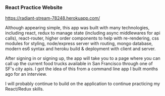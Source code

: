 ### React Practice Website

https://radiant-stream-78248.herokuapp.com/

Although appearing simple, this app was built with many technologies, including react, redux to manage state (including async middlewares for api calls), react-router, higher order components to help with re-rendering, css modules for styling, node/express server with routing, mongo database, modern es6 syntax and heroku build & deployment with client and server.

After signing in or signing up, the app will take you to a page where you can call up the current food trucks available in San Francisco through one of SF's city apis. I got the idea of this from a command line app I built months ago for an interview.

I will probably continue to build on the application to continue practicing my React/Redux skills.

